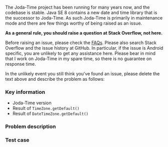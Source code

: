 The Joda-Time project has been running for many years now, and the codebase is stable.
Java SE 8 contains a new date and time library that is the successor to Joda-Time.
As such Joda-Time is primarily in maintenance mode and there are few things worthy of being raised as an issue.

**As a general rule, you should raise a question at Stack Overflow, not here.**

Before raising an issue, please check the [FAQs](http://www.joda.org/joda-time/faq.html).
Please also search Stack Overflow and the issue history at GitHub.
In particular, if the issue is Android specific, you are unlikely to get any assistance here.
Please bear in mind that I work on Joda-Time in my spare time, so there is no guarantee on response time.

In the unlikely event you still think you've found an issue, please delete the text above and describe the problem as follows:

### Key information

- Joda-Time version
- Result of `TimeZone.getDefault()`
- Result of `DateTimeZone.getDefault()`

### Problem description

### Test case
